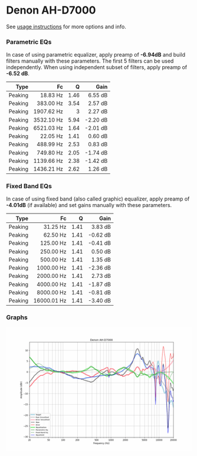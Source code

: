 # Denon AH-D7000
See [usage instructions](https://github.com/jaakkopasanen/AutoEq#usage) for more options and info.

### Parametric EQs
In case of using parametric equalizer, apply preamp of **-6.94dB** and build filters manually
with these parameters. The first 5 filters can be used independently.
When using independent subset of filters, apply preamp of **-6.52 dB**.

| Type    | Fc         |    Q | Gain     |
|--------:|-----------:|-----:|---------:|
| Peaking | 18.83 Hz   | 1.46 | 6.55 dB  |
| Peaking | 383.00 Hz  | 3.54 | 2.57 dB  |
| Peaking | 1907.62 Hz | 3    | 2.27 dB  |
| Peaking | 3532.10 Hz | 5.94 | -2.20 dB |
| Peaking | 6521.03 Hz | 1.64 | -2.01 dB |
| Peaking | 22.05 Hz   | 1.41 | 0.60 dB  |
| Peaking | 488.99 Hz  | 2.53 | 0.83 dB  |
| Peaking | 749.80 Hz  | 2.05 | -1.74 dB |
| Peaking | 1139.66 Hz | 2.38 | -1.42 dB |
| Peaking | 1436.21 Hz | 2.62 | 1.26 dB  |

### Fixed Band EQs
In case of using fixed band (also called graphic) equalizer, apply preamp of **-4.01dB**
(if available) and set gains manually with these parameters.

| Type    | Fc          |    Q | Gain     |
|--------:|------------:|-----:|---------:|
| Peaking | 31.25 Hz    | 1.41 | 3.83 dB  |
| Peaking | 62.50 Hz    | 1.41 | -0.62 dB |
| Peaking | 125.00 Hz   | 1.41 | -0.41 dB |
| Peaking | 250.00 Hz   | 1.41 | 0.50 dB  |
| Peaking | 500.00 Hz   | 1.41 | 1.35 dB  |
| Peaking | 1000.00 Hz  | 1.41 | -2.36 dB |
| Peaking | 2000.00 Hz  | 1.41 | 2.73 dB  |
| Peaking | 4000.00 Hz  | 1.41 | -1.87 dB |
| Peaking | 8000.00 Hz  | 1.41 | -0.81 dB |
| Peaking | 16000.01 Hz | 1.41 | -3.40 dB |

### Graphs
![](./Denon%20AH-D7000.png)